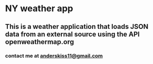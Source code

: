# NY weather app

## This is a weather application that loads JSON data from an external source using the API openweathermap.org

### contact me at anderskiss11@gmail.com
